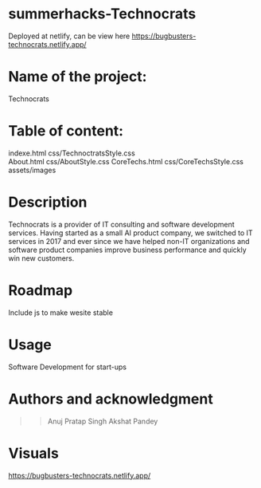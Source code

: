 # summerhacks-Technocrats
Deployed at netlify, can be view here https://bugbusters-technocrats.netlify.app/

# Name of the project: 
Technocrats

# Table of content:  
indexe.html
css/TechnoctratsStyle.css                               
About.html
css/AboutStyle.css
CoreTechs.html
css/CoreTechsStyle.css
assets/images

# Description
Technocrats is a provider of IT consulting and software development services. Having started as a small AI product company, we switched to IT services in 2017 and ever since we have helped non-IT organizations and software product companies improve business performance and quickly win new customers.

# Roadmap
Include js to make wesite stable

# Usage
Software Development for start-ups

# Authors and acknowledgment
>> Anuj Pratap Singh
>> Akshat Pandey

# Visuals
https://bugbusters-technocrats.netlify.app/



